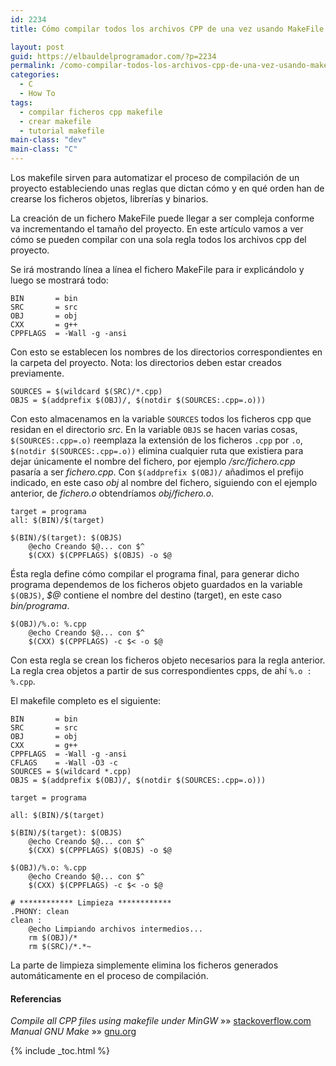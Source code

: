 ```yaml
---
id: 2234
title: Cómo compilar todos los archivos CPP de una vez usando MakeFile

layout: post
guid: https://elbauldelprogramador.com/?p=2234
permalink: /como-compilar-todos-los-archivos-cpp-de-una-vez-usando-makefile/
categories:
  - C
  - How To
tags:
  - compilar ficheros cpp makefile
  - crear makefile
  - tutorial makefile
main-class: "dev"
main-class: "C"
---
```

Los makefile sirven para automatizar el proceso de compilación de un proyecto estableciendo unas reglas que dictan cómo y en qué orden han de crearse los ficheros objetos, librerías y binarios.

La creación de un fichero MakeFile puede llegar a ser compleja conforme va incrementando el tamaño del proyecto. En este artículo vamos a ver cómo se pueden compilar con una sola regla todos los archivos cpp del proyecto.

<!--ad-->

Se irá mostrando línea a línea el fichero MakeFile para ir explicándolo y luego se mostrará todo:

```make
BIN       = bin
SRC 	  = src
OBJ 	  = obj
CXX 	  = g++
CPPFLAGS  = -Wall -g -ansi

```

Con esto se establecen los nombres de los directorios correspondientes en la carpeta del proyecto. Nota: los directorios deben estar creados previamente.

```make
SOURCES = $(wildcard $(SRC)/*.cpp)
OBJS = $(addprefix $(OBJ)/, $(notdir $(SOURCES:.cpp=.o)))

```

Con esto almacenamos en la variable `SOURCES` todos los ficheros cpp que residan en el directorio *src*. En la variable `OBJS` se hacen varias cosas, `$(SOURCES:.cpp=.o)` reemplaza la extensión de los ficheros `.cpp` por `.o`, `$(notdir $(SOURCES:.cpp=.o))` elimina cualquier ruta que existiera para dejar únicamente el nombre del fichero, por ejemplo */src/fichero.cpp* pasaría a ser *fichero.cpp*. Con `$(addprefix $(OBJ)/` añadimos el prefijo indicado, en este caso *obj* al nombre del fichero, siguiendo con el ejemplo anterior, de *fichero.o* obtendríamos *obj/fichero.o*. 

```make
target = programa
all: $(BIN)/$(target)

$(BIN)/$(target): $(OBJS)
	@echo Creando $@... con $^
	$(CXX) $(CPPFLAGS) $(OBJS) -o $@

```

Ésta regla define cómo compilar el programa final, para generar dicho programa dependemos de los ficheros objeto guardados en la variable `$(OBJS)`, *$@* contiene el nombre del destino (target), en este caso *bin/programa*.

```make
$(OBJ)/%.o: %.cpp
	@echo Creando $@... con $^
	$(CXX) $(CPPFLAGS) -c $< -o $@

```

Con esta regla se crean los ficheros objeto necesarios para la regla anterior. La regla crea objetos a partir de sus correspondientes cpps, de ahí `%.o : %.cpp`.

El makefile completo es el siguiente:

```make
BIN       = bin
SRC 	  = src
OBJ 	  = obj
CXX 	  = g++
CPPFLAGS  = -Wall -g -ansi
CFLAGS    = -Wall -O3 -c
SOURCES = $(wildcard *.cpp)
OBJS = $(addprefix $(OBJ)/, $(notdir $(SOURCES:.cpp=.o)))

target = programa

all: $(BIN)/$(target)

$(BIN)/$(target): $(OBJS)
	@echo Creando $@... con $^
	$(CXX) $(CPPFLAGS) $(OBJS) -o $@

$(OBJ)/%.o: %.cpp
	@echo Creando $@... con $^
	$(CXX) $(CPPFLAGS) -c $< -o $@

# ************ Limpieza ************
.PHONY: clean
clean :
	@echo Limpiando archivos intermedios...
	rm $(OBJ)/*
	rm $(SRC)/*.*~

```

La parte de limpieza simplemente elimina los ficheros generados automáticamente en el proceso de compilación.

#### Referencias

*Compile all CPP files using makefile under MinGW* »» <a href="http://stackoverflow.com/a/13109884/1612432" target="_blank">stackoverflow.com</a>  
*Manual GNU Make* »» <a href="https://www.gnu.org/software/make/manual/html_node/File-Name-Functions.html" target="_blank">gnu.org</a>



{% include _toc.html %}
